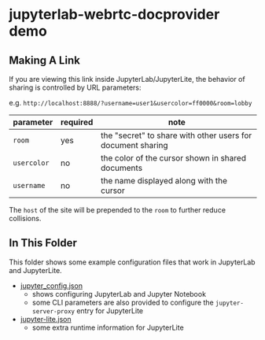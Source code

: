 # jupyterlab-webrtc-docprovider demo

## Making A Link

If you are viewing this link inside JupyterLab/JupyterLite, the behavior of sharing is
controlled by URL parameters:

e.g. `http://localhost:8888/?username=user1&usercolor=ff0000&room=lobby`

| parameter   | required | note                                                        |
| ----------- | -------- | ----------------------------------------------------------- |
| `room`      | yes      | the "secret" to share with other users for document sharing |
| `usercolor` | no       | the color of the cursor shown in shared documents           |
| `username`  | no       | the name displayed along with the cursor                    |

The `host` of the site will be prepended to the `room` to further reduce collisions.

## In This Folder

This folder shows some example configuration files that work in JupyterLab and
JupyterLite.

- [jupyter_config.json](./jupyter_config.json)
  - shows configuring JupyterLab and Jupyter Notebook
  - some CLI parameters are also provided to configure the `jupyter-server-proxy` entry
    for JupyterLite
- [jupyter-lite.json](./jupyter-lite.json)
  - some extra runtime information for JupyterLite
